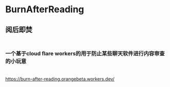# BurnAfterReading
## 阅后即焚<br><br>
### 一个基于cloud flare workers的用于防止某些聊天软件进行内容审查的小玩意<br><br>
https://burn-after-reading.orangebeta.workers.dev/
